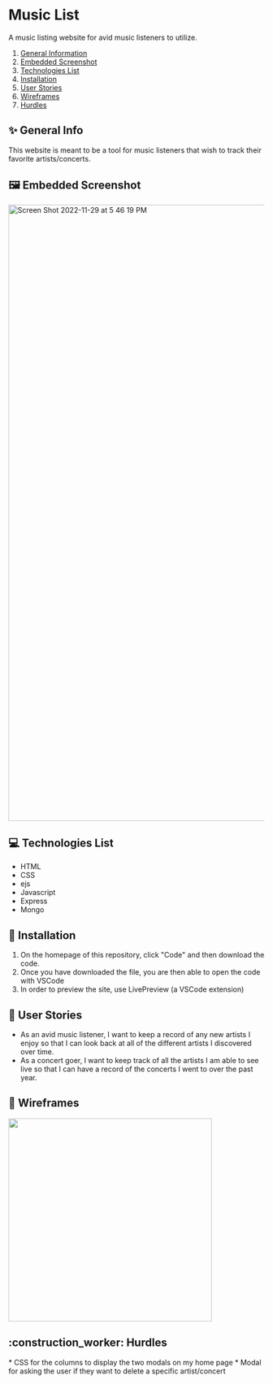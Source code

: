 # Music List
A music listing website for avid music listeners to utilize.
1. [General Information](#general-info)
3. [Embedded Screenshot](#screenshot)
4. [Technologies List](#technologies)
5. [Installation](#installation)
6. [User Stories](#user-stories)
7. [Wireframes](#wireframes)
8. [Hurdles](#hurdles)

<h2 id="general-info"> ✨ General Info </h2>

This website is meant to be a tool for music listeners that wish to track their favorite artists/concerts.

<h2 id="screenshot">  🖼️ Embedded Screenshot </h2>
<img width="1214" alt="Screen Shot 2022-11-29 at 5 46 19 PM" src="https://user-images.githubusercontent.com/114965043/204687351-d6c3637e-c6b1-40d3-bc19-a49448bfc3c8.png">


<h2 id="technologies"> 💻 Technologies List </h2>

* HTML
* CSS
* ejs
* Javascript
* Express
* Mongo

<h2 id="installation">🔧 Installation </h2>

1. On the homepage of this repository, click "Code" and then download the code.
2. Once you have downloaded the file, you are then able to open the code with VSCode
3. In order to preview the site, use LivePreview (a VSCode extension)

<h2 id="user-stories">💬 User Stories </h2>

* As an avid music listener, I want to keep a record of any new artists I enjoy so that I can look back at all of the different artists I discovered over time.
* As a concert goer, I want to keep track of all the artists I am able to see live so that I can have a record of the concerts I went to over the past year.

<h2 id="wireframes">📸 Wireframes </h2>
<img width ="400" src="https://user-images.githubusercontent.com/114965043/202782295-a34e4c76-37e2-459b-a001-ba48f4811f7b.png">



<h2 id="hurdles">:construction_worker: Hurdles </h2>
* CSS for the columns to display the two modals on my home page 
* Modal for asking the user if they want to delete a specific artist/concert


